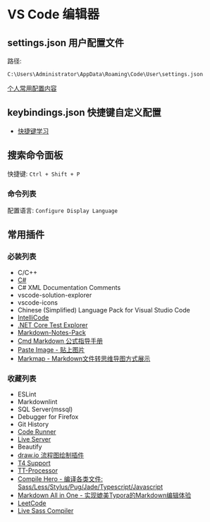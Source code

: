 # VS Code 编辑器

## settings.json 用户配置文件

路径:

`C:\Users\Administrator\AppData\Roaming\Code\User\settings.json`

[个人常用配置内容](./settings.json)

## keybindings.json 快捷键自定义配置

* [快捷键学习](./keybindings.md)

## 搜索命令面板

快捷键: `Ctrl + Shift + P`

### 命令列表

配置语言: `Configure Display Language`

## 常用插件

### 必装列表

* C/C++
* [C#](https://marketplace.visualstudio.com/items?itemName=ms-vscode.csharp)
* C# XML Documentation Comments
* vscode-solution-explorer
* vscode-icons
* Chinese (Simplified) Language Pack for Visual Studio Code
* [IntelliCode](https://marketplace.visualstudio.com/items?itemName=VisualStudioExptTeam.vscodeintellicode)
* [.NET Core Test Explorer](https://marketplace.visualstudio.com/items?itemName=formulahendry.dotnet-test-explorer)
* [Markdown-Notes-Pack](https://marketplace.visualstudio.com/items?itemName=OrangeX4.markdown-notes-pack)
* [Cmd Markdown 公式指导手册](https://www.zybuluo.com/codeep/note/163962)
* [Paste Image - 贴上图片](https://marketplace.visualstudio.com/items?itemName=mushan.vscode-paste-image)
* [Markmap - Markdown文件转思维导图方式展示](https://marketplace.visualstudio.com/items?itemName=gera2ld.markmap-vscode)

### 收藏列表

* ESLint
* Markdownlint
* SQL Server(mssql)
* Debugger for Firefox
* Git History
* [Code Runner](https://github.com/formulahendry/vscode-code-runner)
* [Live Server](https://marketplace.visualstudio.com/items?itemName=ritwickdey.LiveServer)
* Beautify
* [draw.io 流程图绘制插件](https://github.com/hediet/vscode-drawio)
* [T4 Support](https://marketplace.visualstudio.com/items?itemName=zbecknell.t4-support)
* [TT-Processor](https://marketplace.visualstudio.com/items?itemName=aisoftware.tt-processor)
* [Compile Hero - 编译各类文件: Sass/Less/Stylus/Pug/Jade/Typescript/Javascript](https://marketplace.visualstudio.com/items?itemName=Wscats.eno)
* [Markdown All in One - 实现媲美Typora的Markdown编辑体验](https://marketplace.visualstudio.com/items?itemName=yzhang.markdown-all-in-one)
* [LeetCode](https://marketplace.visualstudio.com/items?itemName=LeetCode.vscode-leetcode)
* [Live Sass Compiler](https://marketplace.visualstudio.com/items?itemName=ritwickdey.live-sass)
